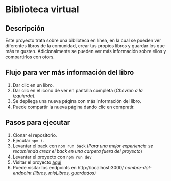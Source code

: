 # Biblioteca virtual

## Descripción

Este proyecto trata sobre una biblioteca en línea, en la cual se pueden ver diferentes libros de la comunidad, crear tus propios libros y guardar los que más te gusten. Adicionalmente se pueden ver más información sobre ellos y compartirlos con otors.

## Flujo para ver más información del libro

1. Dar clic en un libro.
2. Dar clic en el icono de ver en pantalla completa (*Chevron a la izquierda*).
3. Se depliega una nueva página con más información del libro.
4. Puede compartir la nueva página dando clic en compratir.

## Pasos para ejecutar

1. Clonar el repositorio.
2. Ejecutar ```npm i```.
3. Levantar el back con ```npm run back``` (*Para una mejor experiencia se recomienda crear el back en una carpeta fuera del proyecto*)
4. Levantar el proyecto con ```npm run dev```
5. Visitar el proyecto [aquí](http://localhost:5173/)
6. Puede visitar los endpoints en http://localhost:3000/ *nombre-del-endpoint (libros, misLibros, guardados)*